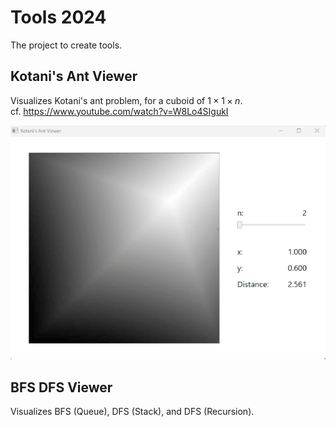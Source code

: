 # Tools 2024
The project to create tools.

## Kotani's Ant Viewer
Visualizes Kotani's ant problem, for a cuboid of $1 \times 1 \times n$.  
cf. https://www.youtube.com/watch?v=W8Lo4SIgukI

![](Images/KotaniAnt/KotaniAntViewer-1.0.3.gif)

## BFS DFS Viewer
Visualizes BFS (Queue), DFS (Stack), and DFS (Recursion).
